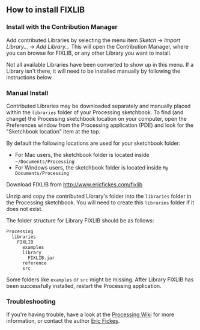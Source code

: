 ## How to install FIXLIB

### Install with the Contribution Manager

Add contributed Libraries by selecting the menu item _Sketch_ → _Import Library..._ → _Add Library..._ This will open the Contribution Manager, where you can browse for FIXLIB, or any other Library you want to install.

Not all available Libraries have been converted to show up in this menu. If a Library isn't there, it will need to be installed manually by following the instructions below.

### Manual Install

Contributed Libraries may be downloaded separately and manually placed within the `libraries` folder of your Processing sketchbook. To find (and change) the Processing sketchbook location on your computer, open the Preferences window from the Processing application (PDE) and look for the "Sketchbook location" item at the top.

By default the following locations are used for your sketchbook folder: 
  * For Mac users, the sketchbook folder is located inside `~/Documents/Processing` 
  * For Windows users, the sketchbook folder is located inside `My Documents/Processing`

Download FIXLIB from http://www.ericfickes.com/fixlib

Unzip and copy the contributed Library's folder into the `libraries` folder in the Processing sketchbook. You will need to create this `libraries` folder if it does not exist.

The folder structure for Library FIXLIB should be as follows:

```
Processing
  libraries
    FIXLIB
      examples
      library
        FIXLIB.jar
      reference
      src
```
             
Some folders like `examples` or `src` might be missing. After Library FIXLIB has been successfully installed, restart the Processing application.

### Troubleshooting

If you're having trouble, have a look at the [Processing Wiki](https://github.com/processing/processing/wiki/How-to-Install-a-Contributed-Library) for more information, or contact the author [Eric Fickes](http://www.ericfickes.com).
